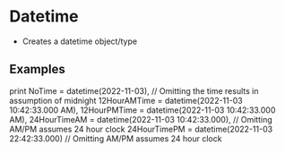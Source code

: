 # Datetime

- Creates a datetime object/type

## Examples

print NoTime       = datetime(2022-11-03), // Omitting the time results in assumption of midnight
      12HourAMTime = datetime(2022-11-03 10:42:33.000 AM),
      12HourPMTime = datetime(2022-11-03 10:42:33.000 AM),
      24HourTimeAM = datetime(2022-11-03 10:42:33.000), // Omitting AM/PM assumes 24 hour clock
      24HourTimePM = datetime(2022-11-03 22:42:33.000)  // Omitting AM/PM assumes 24 hour clock
